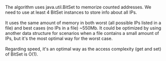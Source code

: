 The algorithm uses java.util.BitSet to memorize counted addresses. We need to use at least 4 BitSet instances to store info
about all IPs.\
\
It uses the same amount of memory in both worst (all possible IPs listed in a file) and best cases (no IPs in a file) ~550Mb.
It could be optimized by using another data structure for scenarios when a file contains a small amount of IPs, but it's
the most optimal way for the worst case.\
\
Regarding speed, it's an optimal way as the access complexity (get and set) of BitSet is O(1).
